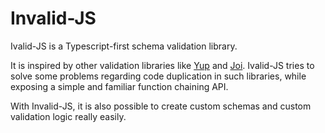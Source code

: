 # Invalid-JS

Ivalid-JS is a Typescript-first schema validation library.

It is inspired by other validation libraries like [Yup](https://github.com/jquense/yup#readme) and [Joi](https://github.com/sideway/joi#readme). Ivalid-JS tries to solve some problems regarding code duplication in such libraries, while exposing a simple and familiar function chaining API.

With Invalid-JS, it is also possible to create custom schemas and custom validation logic really easily.
